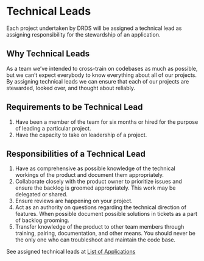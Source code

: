 # Technical Leads

Each project undertaken by DRDS will be assigned a technical lead as assigning
responsibility for the stewardship of an application.

## Why Technical Leads

As a team we’ve intended to cross-train on codebases as much as possible, but we can’t expect everybody to know everything about all of our projects. By assigning technical leads we can ensure that each of our projects are stewarded, looked over, and thought about reliably.

## Requirements to be Technical Lead

1. Have been a member of the team for six months or hired for the purpose of
   leading a particular project.
1. Have the capacity to take on leadership of a project.

## Responsibilities of a Technical Lead

1. Have as comprehensive as possible knowledge of the technical workings of the
   product and document them appropriately.
1. Collaborate closely with the product owner to prioritize issues and
   ensure the backlog is groomed appropriately. This work may be delegated or
   shared.
1. Ensure reviews are happening on your project.
1. Act as an authority on questions regarding the technical direction of
   features. When possible document possible solutions in tickets as a part of
   backlog grooming.
1. Transfer knowledge of the product to other team members through training,
   pairing, documentation, and other means. You should never be the only one who can troubleshoot and maintain the code base.

See assigned technical leads at [List of Applications](https://github.com/pulibrary/app_team_handbook/blob/master/applications.md)
